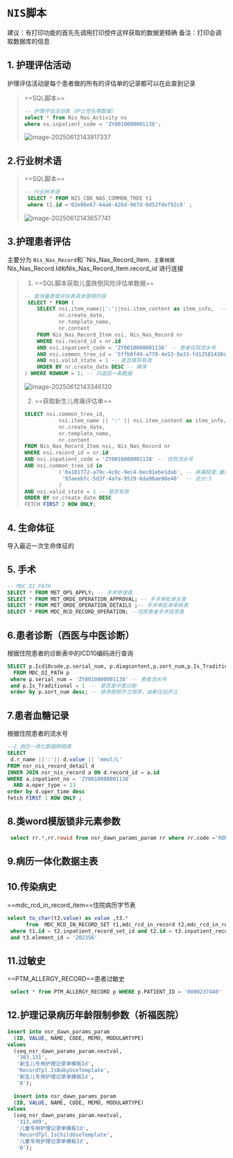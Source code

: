 # `NIS脚本`

建议：有打印功能的首先先调用打印控件这样获取的数据更精确 备注：打印会调取数据库的信息



## 1. 护理评估活动

护理评估活动是每个患者做的所有的评估单的记录都可以在此查到记录

> ==SQL脚本==
>
> ```sql
> -- 护理评估活动表（护士签名等数据）
> select * from Nis_Nas_Activity ns 
> where ns.inpatient_code = 'ZY0010000001138';
> ```
>
> ![image-20250612143917337](https://gitee.com/HavertzPlatform/worker-picgo/raw/master/20250612143917377.png)

## 2.行业树术语

> ==SQL脚本==
>
> ```sql
> -- 行业树术语
>  SELECT * FROM NIS_CBK_NAS_COMMON_TREE t1 
>  where t1.id ='02e86e67-64a6-426d-967d-0d52fdef92c8' ;
> ```
>
> ![image-20250612143657741](https://gitee.com/HavertzPlatform/worker-picgo/raw/master/20250612143855850.png)



## 3.护理患者评估

主要分为 `Nis_Nas_Record`和``Nis_Nas_Record_Item`，主要根据`Nis_Nas_Record.Id`和`Nis_Nas_Record_Item.record_id`进行连接

> 1. ==SQL脚本获取儿童跌倒风险评估单数据==
>
> ```sql
> -- 查询量表或评估表具体值得内容
>  SELECT * FROM (
>     SELECT nsi.item_name||':'||nsi.item_content as item_info,  -- 拼接的数据
>            nr.create_date,
>            nr.template_name,
>            nr.content
>     FROM Nis_Nas_Record_Item nsi, Nis_Nas_Record nr
>     WHERE nsi.record_id = nr.id 
>     AND nsi.inpatient_code = 'ZY0010000001138' -- 患者住院流水号
>     AND nsi.common_tree_id = '5ffb0f49-a770-4e53-9a33-fd12581438c7' -- 行业树种想要查询的结果
>     AND nsi.valid_state = 1 -- 是否填写有效
>     ORDER BY nr.create_date DESC -- 降序
> ) WHERE ROWNUM = 1; -- 只返回一条数据
> ```
>
> ![image-20250612143346120](https://gitee.com/HavertzPlatform/worker-picgo/raw/master/20250612143346268.png)
>
> 2. ==获取新生儿疼痛评估单==
>
> ```sql
> SELECT nsi.common_tree_id,
>            nsi.item_name || ':' || nsi.item_content as item_info,
>            nr.create_date,
>            nr.template_name,
>            nr.content
> FROM Nis_Nas_Record_Item nsi, Nis_Nas_Record nr
> WHERE nsi.record_id = nr.id
> AND nsi.inpatient_code = 'ZY0010000001138' -- 住院流水号
> AND nsi.common_tree_id in
>            ('0a101772-a79c-4c0c-9ec4-bec01ebe1dab', -- 疼痛程度:重度疼痛；
>             '93aeebfc-5d3f-4afa-9519-6da96ae96e40'  -- 总分:5
>            ) 
> AND nsi.valid_state = 1 -- 是否有效
> ORDER BY nr.create_date DESC
> FETCH FIRST 2 ROW ONLY;
> ```
>
> 

##  4. 生命体征

导入最近一次生命体征的



## 5. 手术

```sql
-- MDC_DI_PATH
SELECT * FROM MET_OPS_APPLY; -- 手术申请表
SELECT * FROM MET_ORDE_OPERATION_APPROVAL; -- 手术审批单主表
SELECT * FROM MET_ORDE_OPERATION_DETAILS ;-- 手术审批单审核表
SELECT * FROM MDC_RCD_RECORD_OPERATION; --住院患者手术信息表
```

## 6.患者诊断（西医与中医诊断）

根据住院患者的诊断表中的ICD10编码进行查询

```sql
SELECT p.Icd10code,p.serial_num, p.diagcontent,p.sort_num,p.Is_Traditional,p.DISEASE_ID
  FROM MDC_DI_PATH p
 where p.serial_num = 'ZY0010000001138' -- 患者流水号
 and p.Is_Traditional = 1  -- 是否是中医诊断
 order by p.sort_num desc; -- 排序按照开立顺序，由新往旧开立
```

## 7.患者血糖记录

根据住院患者的流水号

```sql
--2.病历一体化数据明细表
SELECT
 d.r_name ||':'|| d.value || 'mmol/L'
FROM nsr_nis_record_detail d 
INNER JOIN nsr_nis_record a ON d.record_id = a.id
WHERE a.inpatient_no = 'ZY0010000001138'
  AND a.oper_type = 13
order by d.oper_time desc
fetch FIRST 1 ROW ONLY ;
```

## 8.类word模版锁非元素参数

```sql
 select rr.*,rr.rowid from nsr_dawn_params_param rr where rr.code ='RONRecord.WordRecordUnProtectTemplateId';
```

## 9.病历一体化数据主表

## 10.传染病史

==mdc_rcd_in_record_item==住院病历字节表

```sql
select to_char(t3.value) as value ,t3.*
      from  MDC_RCD_IN_RECORD_SET t1,mdc_rcd_in_record t2,mdc_rcd_in_record_item t3
 where t1.id = t2.inpatient_record_set_id and t2.id = t3.inpatient_record /*and t1.inpatient_no = '' */
 and t3.element_id = '202356'
```

## 11.过敏史 

==PTM_ALLERGY_RECORD==患者过敏史 

```sql
 select * from PTM_ALLERGY_RECORD p WHERE p.PATIENT_ID = '0000237440' 
```

## 12.护理记录病历年龄限制参数（祈福医院）

```sql
insert into nsr_dawn_params_param
  (ID, VALUE, NAME, CODE, MEMO, MODULARTYPE)
values
  (seq_nsr_dawn_params_param.nextval,
   '383,131',
   '新生儿专用护理记录单模板Id',
   'RecordTpl.IsBabyUseTemplate',
   '新生儿专用护理记录单模板Id',
   '0');
   
  insert into nsr_dawn_params_param
  (ID, VALUE, NAME, CODE, MEMO, MODULARTYPE)
values
  (seq_nsr_dawn_params_param.nextval,
   '313,409',
   '儿童专用护理记录单模板Id',
   'RecordTpl.IsChildUseTemplate',
   '儿童专用护理记录单模板Id',
   '0');
```







